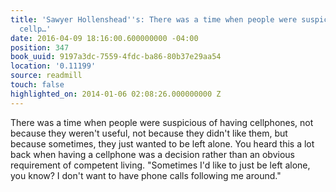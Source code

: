 ```yaml
---
title: 'Sawyer Hollenshead''s: There was a time when people were suspicious of having
  cellp…'
date: 2016-04-09 18:16:00.600000000 -04:00
position: 347
book_uuid: 9197a3dc-7559-4fdc-ba86-80b37e29aa54
location: '0.11199'
source: readmill
touch: false
highlighted_on: 2014-01-06 02:08:26.000000000 Z
---
```


There was a time when people were suspicious of having cellphones, not because they weren't useful, not because they didn't like them, but because sometimes, they just wanted to be left alone. You heard this a lot back when having a cellphone was a decision rather than an obvious requirement of competent living. "Sometimes I'd like to just be left alone, you know? I don't want to have phone calls following me around."
